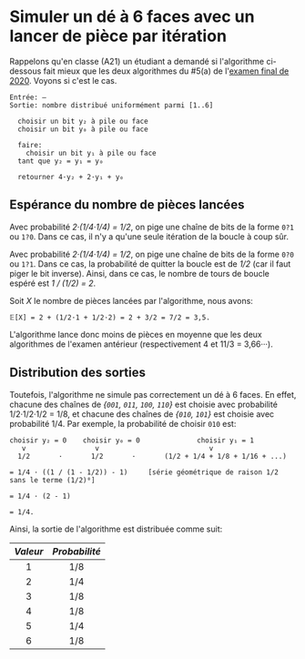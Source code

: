 # Simuler un dé à 6 faces avec un lancer de pièce par itération

Rappelons qu'en classe (A21) un étudiant a demandé si l'algorithme ci-dessous
fait mieux que les deux algorithmes du #5(a) de l'[examen final de 2020](https://info.usherbrooke.ca/mblondin/cours/ift436_a21/etude/final_a20.pdf).
Voyons si c'est le cas.

```
Entrée: —
Sortie: nombre distribué uniformément parmi [1..6]

  choisir un bit y₂ à pile ou face
  choisir un bit y₀ à pile ou face
  
  faire:
    choisir un bit y₁ à pile ou face
  tant que y₂ = y₁ = y₀

  retourner 4·y₂ + 2·y₁ + y₀
```

## Espérance du nombre de pièces lancées

Avec probabilité _2·(1/4·1/4) = 1/2_, on pige une chaîne de bits de la forme ```0?1``` ou ```1?0```.
Dans ce cas, il n'y a qu'une seule itération de la boucle à coup sûr.

Avec probabilité _2·(1/4·1/4) = 1/2_, on pige une chaîne de bits de la forme ```0?0``` ou ```1?1```.
Dans ce cas, la probabilité de quitter la boucle est de _1/2_ (car il faut piger le bit inverse). Ainsi,
dans ce cas, le nombre de tours de boucle espéré est _1 / (1/2) = 2_.

Soit _X_ le nombre de pièces lancées par l'algorithme, nous avons:

```
𝔼[X] = 2 + (1/2·1 + 1/2·2) = 2 + 3/2 = 7/2 = 3,5.
```

L'algorithme lance donc moins de pièces en moyenne que les deux
algorithmes de l'examen antérieur (respectivement 4 et 
11/3 = 3,66···). 

## Distribution des sorties

Toutefois, l'algorithme ne simule pas correctement un dé à 6 faces.
En effet, chacune des chaînes de _{```001```, ```011```, ```100```, ```110```}_ est choisie
avec probabilité 1/2·1/2·1/2 = 1/8, et chacune des chaînes de _{```010```, ```101```}_
est choisie avec probabilité 1/4. Par exemple, la probabilité de
choisir ```010``` est:
```
choisir y₂ = 0    choisir y₀ = 0              choisir y₁ = 1
   v                 v                           v
  1/2       ·       1/2       ·       (1/2 + 1/4 + 1/8 + 1/16 + ...)

= 1/4 · ((1 / (1 - 1/2)) - 1)     [série géométrique de raison 1/2 sans le terme (1/2)⁰]

= 1/4 · (2 - 1)

= 1/4.
```

Ainsi, la sortie de l'algorithme est distribuée comme suit:

| *Valeur*      |*Probabilité*|
|:-------------:|:-----------:|
| 1             | 1/8         |
| 2             | 1/4         |
| 3             | 1/8         |
| 4             | 1/8         |
| 5             | 1/4         |
| 6             | 1/8         |
